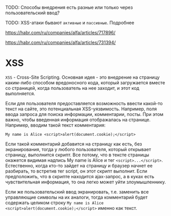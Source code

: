 TODO: Способы внедрения есть разные или только через пользовательский ввод?

TODO: XSS-атаки бывают `активные` и `пассивные`. Подробнее

https://habr.com/ru/companies/alfa/articles/717896/

https://habr.com/ru/companies/alfa/articles/731394/

# XSS

`XSS` - Cross-Site Scripting. Основная идея - это внедрение на страницу каким-либо способом вредоносного кода, который загружается вместе со страницей, когда пользователь на нее заходит, и этот код выполняется.

Если для пользователя предоставляется возможность ввести какой-то текст на сайте, это потенциальная XSS-уязвимость. Например, поля ввода запроса для поиска информации, комментарии, посты. При этом важно, чтобы введенная информация отображалась на странице. Например, вводим такой текст комментария:

```
My name is Alice <script>alert(document.cookie);</script>
```

Если такой комментарий добавится на страницу как есть, без экранирования, тогда у любого пользователя, который открывает страницу, выполнится скрипт. Все потому, что в тексте страницы окажется видимая надпись My name is Alice и тег `<script>...</script>`. Естественно, когда кто-то зайдет на страницу и браузер начнет ее разбирать, то встретив тег script, он этот скрипт выполнит. Если предположить, что в скрипте находится ajax-запрос, а в куках есть чувствительная информация, то она легко может уйти злоумышленнику.

Если же пользовательский ввод экранировать, т.е. заменить все управляющие символы на их аналоги, тогда комментарий будет содержать целиком строку `My name is Alice <script>alert(document.cookie);</script>` именно как текст.

